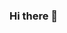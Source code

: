 ### Hi there 👋

<!--
**Bealux007/bealux007** is a ✨ _special_ ✨ repository because its `README.md` (this file) appears on your GitHub profile.

Here are some ideas to get you started:

- 🔭 I’m currently working on faucet wallet
- 🌱 I’m currently learning hyperledger
- 👯 I’m looking to collaborate on blockchain project 
- 🤔 I’m looking for help with chainlinks protocols
- 💬 Ask me about Blockchain, Metaverse, NFT
- 📫 How to reach me: bharwadsailesh007@gmail.com email your query.
- 😄 Pronouns: HE/ HIM
- ⚡ Fun fact: I Love to work long hours 
-->
